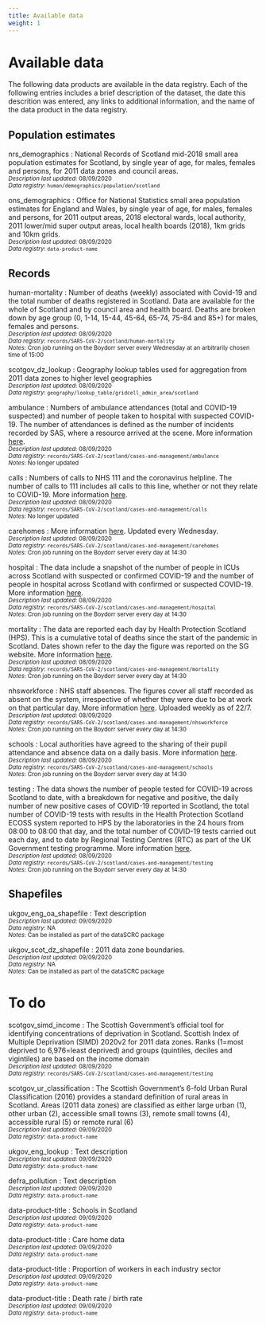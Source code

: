 ```yaml
---
title: Available data
weight: 1
---
```


# Available data

The following data products are available in the data registry. Each of the following entries includes a brief description of the dataset, the date this descrition was entered, any links to additional information, and the name of the data product in the data registry.

## Population estimates

nrs_demographics
: National Records of Scotland mid-2018 small area population estimates for Scotland, by single year of age, for males, females and persons, for 2011 data zones and council areas. 
<br>
<sub>*Description last updated*: 08/09/2020</sub>  
<sub>*Data registry*: `human/demographics/population/scotland`</sub> 
       
ons_demographics
: Office for National Statistics small area population estimates for England and Wales, by single year of age, for males, females and persons, for 2011 output areas, 2018 electoral wards, local authority, 2011 lower/mid super output areas, local health boards (2018), 1km grids and 10km grids. 
<br>
<sub>*Description last updated*: 08/09/2020</sub>  
<sub>*Data registry*: `data-product-name`</sub> 

## Records

human-mortality
: Number of deaths (weekly) associated with Covid-19 and the total number of deaths registered in Scotland. Data are available for the whole of Scotland and by council area and health board. Deaths are broken down by age group (0, 1-14, 15-44, 45-64, 65-74, 75-84 and 85+) for males, females and persons. 
<br>
<sub>*Description last updated*: 08/09/2020</sub>  
<sub>*Data registry*: `records/SARS-CoV-2/scotland/human-mortality`</sub>   
<sub>*Notes*: Cron job running on the Boydorr server every Wednesday at an arbitrarily chosen time of 15:00</sub> 

scotgov_dz_lookup
: Geography lookup tables used for aggregation from 2011 data zones to higher level geographies
<br>
<sub>*Description last updated*: 08/09/2020</sub>  
<sub>*Data registry*: `geography/lookup_table/gridcell_admin_area/scotland`</sub> 

ambulance
: Numbers of ambulance attendances (total and COVID-19 suspected) and number of people taken to hospital with suspected COVID-19. The number of attendances is defined as the number of incidents recorded by SAS, where a resource arrived at the scene. More information [here][cam].
<br>
<sub>*Description last updated*: 08/09/2020</sub>  
<sub>*Data registry*: `records/SARS-CoV-2/scotland/cases-and-management/ambulance`</sub>  
<sub>*Notes*: No longer updated</sub>

calls
: Numbers of calls to NHS 111 and the coronavirus helpline. The number of calls to 111 includes all calls to this line, whether or not they relate to COVID-19. More information [here][cam].
<br>
<sub>*Description last updated*: 08/09/2020</sub>  
<sub>*Data registry*: `records/SARS-CoV-2/scotland/cases-and-management/calls`</sub>  
<sub>*Notes*: No longer updated</sub>  

carehomes
: More information [here][cam]. Updated every Wednesday.
<br>
<sub>*Description last updated*: 08/09/2020</sub>  
<sub>*Data registry*: `records/SARS-CoV-2/scotland/cases-and-management/carehomes`</sub>   
<sub>*Notes*: Cron job running on the Boydorr server every day at 14:30</sub> 

hospital
: The data include a snapshot of the number of people in ICUs across Scotland with suspected or confirmed COVID-19 and the number of people in hospital across Scotland with confirmed or suspected COVID-19. More information [here][cam].
<br>
<sub>*Description last updated*: 08/09/2020</sub>  
<sub>*Data registry*: `records/SARS-CoV-2/scotland/cases-and-management/hospital`</sub>   
<sub>*Notes*: Cron job running on the Boydorr server every day at 14:30</sub> 

mortality
: The data are reported each day by Health Protection Scotland (HPS). This is a cumulative total of deaths since the start of the pandemic in Scotland. Dates shown refer to the day the figure was reported on the SG website. More information [here][cam].
<br>
<sub>*Description last updated*: 08/09/2020</sub>  
<sub>*Data registry*: `records/SARS-CoV-2/scotland/cases-and-management/mortality`</sub>  
<sub>*Notes*: Cron job running on the Boydorr server every day at 14:30</sub> 

nhsworkforce
: NHS staff absences. The figures cover all staff recorded as absent on the system, irrespective of whether they were due to be at work on that particular day. More information [here][cam]. Uploaded weekly as of 22/7.
<br>
<sub>*Description last updated*: 08/09/2020</sub>  
<sub>*Data registry*: `records/SARS-CoV-2/scotland/cases-and-management/nhsworkforce`</sub>   
<sub>*Notes*: Cron job running on the Boydorr server every day at 14:30</sub> 

schools
: Local authorities have agreed to the sharing of their pupil attendance and absence data on a daily basis. More information [here][cam].
<br>
<sub>*Description last updated*: 08/09/2020</sub>  
<sub>*Data registry*: `records/SARS-CoV-2/scotland/cases-and-management/schools`</sub>   
<sub>*Notes*: Cron job running on the Boydorr server every day at 14:30</sub> 

testing
: The data shows the number of people tested for COVID-19 across Scotland to date, with a breakdown for negative and positive, the daily number of new positive cases of COVID-19 reported in Scotland, the total number of COVID-19 tests with results in the Health Protection Scotland ECOSS system reported to HPS by the laboratories in the 24 hours from 08:00 to 08:00 that day, and the total number of COVID-19 tests carried out each day, and to date by Regional Testing Centres (RTC) as part of the UK Government testing programme. More information [here][cam].
<br>
<sub>*Description last updated*: 08/09/2020</sub>  
<sub>*Data registry*: `records/SARS-CoV-2/scotland/cases-and-management/testing`</sub>  
<sub>*Notes*: Cron job running on the Boydorr server every day at 14:30</sub>

[cam]: https://statistics.gov.scot/resource?uri=http%3A%2F%2Fstatistics.gov.scot%2Fdata%2Fcoronavirus-covid-19-management-information

## Shapefiles

ukgov_eng_oa_shapefile
: Text description
<br>
<sub>*Description last updated*: 09/09/2020</sub>  
<sub>*Data registry*: NA</sub>  
<sub>*Notes*: Can be installed as part of the dataSCRC package</sub>

      
ukgov_scot_dz_shapefile
: 2011 data zone boundaries. 
<br>
<sub>*Description last updated*: 09/09/2020</sub>  
<sub>*Data registry*: NA</sub>  
<sub>*Notes*: Can be installed as part of the dataSCRC package</sub>

# To do

scotgov_simd_income
: The Scottish Government’s official tool for identifying concentrations of deprivation in Scotland. Scottish Index of Multiple Deprivation (SIMD) 2020v2 for 2011 data zones. Ranks (1=most deprived to 6,976=least deprived) and groups (quintiles, deciles and vigintiles) are based on the income domain
<br>
<sub>*Description last updated*: 08/09/2020</sub>  
<sub>*Data registry*: `records/SARS-CoV-2/scotland/cases-and-management/testing`</sub> 

scotgov_ur_classification
: The Scottish Government’s 6-fold Urban Rural Classification (2016) provides a standard definition of rural areas in Scotland. Areas (2011 data zones) are classified as either large urban (1), other urban (2), accessible small towns (3), remote small towns (4), accessible rural (5) or remote rural (6)
<br>
<sub>*Description last updated*: 09/09/2020</sub>  
<sub>*Data registry*: `data-product-name`</sub> 
  
ukgov_eng_lookup
: Text description
<br>
<sub>*Description last updated*: 09/09/2020</sub>  
<sub>*Data registry*: `data-product-name`</sub> 

defra_pollution
: Text description
<br>
<sub>*Description last updated*: 09/09/2020</sub>  
<sub>*Data registry*: `data-product-name`</sub> 

data-product-title
: Schools in Scotland
<br>
<sub>*Description last updated*: 09/09/2020</sub>  
<sub>*Data registry*: `data-product-name`</sub> 

data-product-title
: Care home data
<br>
<sub>*Description last updated*: 09/09/2020</sub>  
<sub>*Data registry*: `data-product-name`</sub> 

data-product-title
: Proportion of workers in each industry sector
<br>
<sub>*Description last updated*: 09/09/2020</sub>  
<sub>*Data registry*: `data-product-name`</sub> 

data-product-title
: Death rate / birth rate
<br>
<sub>*Description last updated*: 09/09/2020</sub>  
<sub>*Data registry*: `data-product-name`</sub> 
